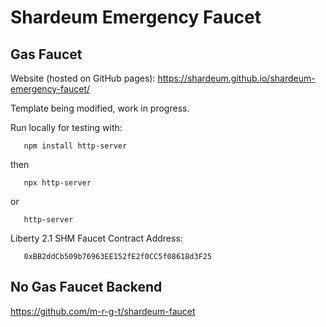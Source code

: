 # Shardeum Emergency Faucet

## Gas Faucet

Website (hosted on GitHub pages): https://shardeum.github.io/shardeum-emergency-faucet/

Template being modified, work in progress.

Run locally for testing with:

       npm install http-server
then

       npx http-server
or

       http-server

Liberty 2.1 SHM Faucet Contract Address:

       0xBB2ddCb509b76963EE152fE2f0CC5f08618d3F25       

## No Gas Faucet Backend

https://github.com/m-r-g-t/shardeum-faucet
